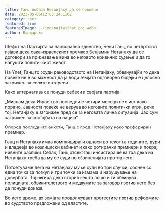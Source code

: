 ```yaml
---
title: Ганц побара Нетанјаху да се повлече
date: 2023-05-05T12:05:24.110Z
category: свет
featured: true
featuredImage: ../img/najtajthat.png.webp
author: Вардарски
---
```


Шефот на Партијата за национално единство, Бени Ганц, во четвртокот изјави дека сака израелскиот премиер Бенјамин Нетанјаху да се договори за признавање вина во неговото кривично судење и да го напушти политичкиот живот.

На Ynet, Ганц го осуди раководството на Нетанјаху, обвинувајќи го дека повеќе не е во можност да ја води земјата одговорно бидејќи е целосно загрижен за своите интереси.

Како алтернатива се понуди себеси и својата партија.

„Мислам дека Израел во последните четири месеци не е ист како порано. Јавноста повеќе не верува во неговите политички игри, рече тој. Нетанјаху е загрижен пред се за неговата лична ситуација. Јас сум загрижен за состојбата на нација“.

Според последните анкети, Ганц е пред Нетанјаху како префериран премиер.

Ганц и Нетанјаху имаа комплицирани односи во текот на годините, дури и владееја во коалициски кабинет и како ротирачки премиери и покрај нивните разлики. Сепак, Ганц отсекогаш инсистираше на тоа дека на Нетанјаху треба да му се суди по обвиненијата против него.

Потсетуваме дека на Нетанјаху му се суди во три случаи, соочен со една точка за поткуп и три точки за измама и нарушување на довербата. Тој негира дека сторил нешто лошо и ги обвинува полицијата, обвинителството и медиумите за заговор против него без да понуди докази.

Во исто време, во земјата продолжуваат протестите против реформите во судството предложени од властите.
